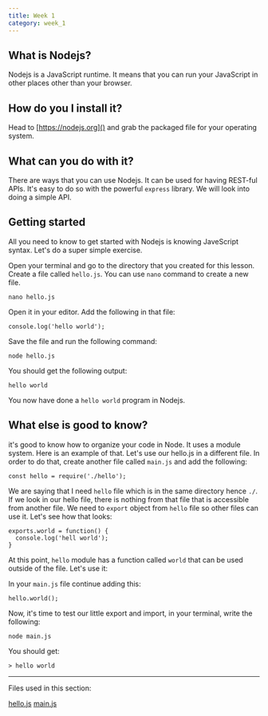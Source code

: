 ```yaml
---
title: Week 1
category: week_1
---
```



## What is Nodejs? 

Nodejs is a JavaScript runtime. It means that you can run your JavaScript in other places other than your browser. 

## How do you I install it? 

Head to [https://nodejs.org]() and grab the packaged file for your operating system. 

## What can you do with it?

There are ways that you can use Nodejs. It can be used for having REST-ful APIs. It's easy to do so with the powerful `express` library. 
We will look into doing a simple API. 

## Getting started

All you need to know to get started with Nodejs is knowing JaveScript syntax. Let's do a super simple exercise.
 
 
Open your terminal and go to the directory that you created for this lesson. 
Create a file called `hello.js`. You can use `nano` command to create a new file.

```
nano hello.js
```

Open it in your editor. Add the following in that file: 

``` 
console.log('hello world');
```

Save the file and run the following command: 

```
node hello.js
```

You should get the following output: 

```
hello world
```

You now have done a `hello world` program in Nodejs. 

## What else is good to know? 

it's good to know how to organize your code in Node. It uses a module system. Here is an example of that. 
Let's use our hello.js in a different file. In order to do that, create another file called `main.js` and add the following:  

```
const hello = require('./hello');
```

We are saying that I need `hello` file which is in the same directory hence `./`.
If we look in our hello file, there is nothing from that file that is accessible from another file. We need to `export` object from `hello` file so other files can use it. Let's see how that looks: 

``` 
exports.world = function() {
  console.log('hell world');
}
```
At this point, `hello` module has a function called `world` that can be used outside of the file. Let's use it: 

In your `main.js` file continue adding this: 

``` 
hello.world();
```
Now, it's time to test our little export and import, in your terminal, write the following: 

```
node main.js
```

You should get: 

```
> hello world
```
___

 Files used in this section: 
  
 [hello.js](hello.js)
 [main.js](main.js)
 